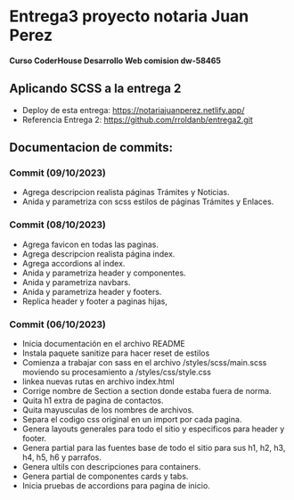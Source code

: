 # Entrega3 proyecto notaria Juan Perez
#### Curso CoderHouse Desarrollo Web comision dw-58465
## Aplicando SCSS a la entrega 2

- Deploy de esta entrega: https://notariajuanperez.netlify.app/
- Referencia Entrega 2: https://github.com/rroldanb/entrega2.git 

 ## Documentacion de commits:

### Commit (09/10/2023)
- Agrega descripcion realista páginas Trámites y Noticias.
- Anida y parametriza con scss estilos de páginas Trámites y Enlaces.

### Commit (08/10/2023)
- Agrega favicon en todas las paginas.
- Agrega descripcion realista página index.
- Agrega accordions al index.
- Anida y parametriza header y componentes.
- Anida y parametriza navbars.
- Anida y parametriza header y footers.
- Replica header y footer a paginas hijas,

### Commit (06/10/2023)
- Inicia documentación en el archivo README
- Instala paquete sanitize para hacer reset de estilos
- Comienza a trabajar con sass en el archivo /styles/scss/main.scss moviendo su procesamiento a /styles/css/style.css
- linkea nuevas rutas en archivo index.html
- Corrige nombre de Section a section donde estaba fuera de norma.
- Quita h1 extra de pagina de contactos.
- Quita mayusculas de los nombres de archivos.
- Separa el codigo css original en un import por cada pagina.
- Genera layouts generales para todo el sitio y especificos para header y footer.
- Genera partial para las fuentes base de todo el sitio para sus h1, h2, h3, h4, h5, h6 y parrafos.
- Genera ultils con descripciones para containers.
- Genera partial de componentes cards y tabs.
- Inicia pruebas de accordions para pagina de inicio.
